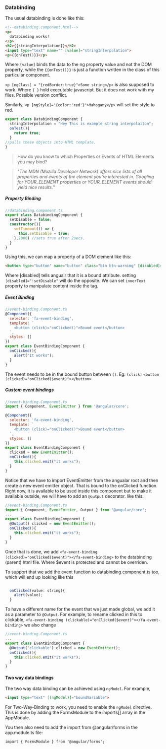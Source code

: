 ### Databinding
The usual databinding is done like this:
```html
<!--databinding.component.html-->
<p>
  databinding works!
</p>
<h2>{{stringInterpolation}}</h2>
<input type="text" name="" [value]="stringInterpolation">
<p>{{onTest()}}</p>
```
Where `[value]` binds the data to the ng property value and not the DOM property, while the `{{onTest()}}` is just a function written in the class of this particular component.

`<p [ngClass] = "{redBorder:true}">Some string</p>` is also supposed to work. Where `{ }` hold executable javascript. But it does not work with my files. Possible version conflict.

Similarly, `<p [ngStyle]="{color:'red'}">Mahogany</p>` will set the style to red.
```javascript
export class DatabindingComponent {
  stringInterpolation = "Hey This is example string interpolaiton";
  onTest(){
    return true;
  }
//pulls these objects into HTML template.
}
```
>How do you know to which Properties or Events of HTML Elements you may bind?

>"*The MDN (Mozilla Developer Network) offers nice lists of all properties and events of the element you're interested in. Googling for YOUR_ELEMENT properties  or YOUR_ELEMENT events  should yield nice results.*"

##### Property Binding
```ts
//databinding.component.ts
export class DatabindingComponent {
  setDisable = false;
  constructor(){
    setTimeout(() => {
      this.setDisable = true;
    },2000) //sets true after 2secs.
  }
}
```
Using this, we can map a property of a DOM element like this:
```html
<button type="button" name="button" class="btn btn-warning" [disabled]="setDisable">Property Binding</button>
```
Where [disabled] tells angualr that it is a bound attribute.
setting `[disabled]="!setDisable"` will do the opposite.
We can set `innerText` property to manipulate content inside the tag.


##### Event Binding
```javascript
//event-binding.Component.ts
@Component({
  selector: 'fa-event-binding',
  template: `
    <button (click)="onClicked()">Bound event</button>
  `,
  styles: []
})
export class EventBindingComponent {
  onClicked(){
    alert("It works");
  }
}
```
The event needs to be in the bound button between `()`. Eg: `(click)`
`<button (clicked)="onClicked($event)"></button>`

##### Custom event bindings
```javascript
//event-binding.Component.ts
import { Component, EventEmitter } from '@angular/core';

@Component({
  selector: 'fa-event-binding',
  template: `
    <button (click)="onClicked()">Bound event</button>
  `,
  styles: []
})
export class EventBindingComponent {
  clicked = new EventEmitter();
  onClicked(){
    this.clicked.emit("it works");
  }
}
```
Notice that we have to import EventEmitter from the angualar root and then create a new event emitter object. That is bound to the onClicked function.
Right now, it is available to be used inside this component but to make it available outside, we will have to add an `@output` decorator. like this:

```javascript
//event-binding.Component.ts
import { Component, EventEmitter, Output } from '@angular/core';
...
export class EventBindingComponent {
  @Output() clicked = new EventEmitter();
  onClicked(){
    this.clicked.emit("it works");
  }
}
```
Once that is done, we add
`<fa-event-binding (clicked)="onClicked($event)"></fa-event-binding>`
to the databinding (parent) html file. Where $event is protected and cannot be overriden.

To support that we add the event function to databinding.component.ts too, which will end up looking like this
```javascript

  onClicked(value: string){
    alert(value);
  }

```
To have a different name for the event that we just made global, we add it as a parameter to `@Output`.
For example, to rename clicked in this to clickable, `<fa-event-binding (clickable)="onClicked($event)"></fa-event-binding>`
we also change
```javascript
//event-binding.Component.ts
...
export class EventBindingComponent {
  @Output('clickable') clicked = new EventEmitter();
  onClicked(){
    this.clicked.emit("it works");
  }
}
```
#### Two way data bindings
The two way data binding can be achieved using `ngModel`.
For example,
```html
<input type="text" [(ngModel)]="boundVariable">
```
For Two-Way-Binding to work, you need to enable the `ngModel`  directive. This is done by adding the FormsModule  to the imports[]  array in the AppModule.

You then also need to add the import from @angular/forms  in the app.module.ts file:

`import { FormsModule } from '@angular/forms'; `
